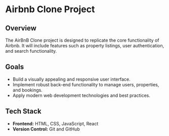 # Airbnb Clone Project

## Overview
The AirBnB Clone project is designed to replicate the core functionality of Airbnb. It will include features such as property listings, user authentication, and search functionality.

## Goals
- Build a visually appealing and responsive user interface.
- Implement robust back-end functionality to manage users, properties, and bookings.
- Apply modern web development technologies and best practices.

## Tech Stack
- **Frontend:** HTML, CSS, JavaScript, React 
- **Version Control:** Git and GitHub
